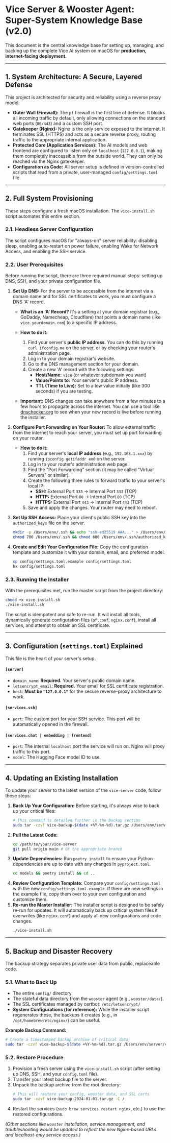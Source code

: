 # Vice Server & Wooster Agent: Super-System Knowledge Base (v2.0)

This document is the central knowledge base for setting up, managing, and backing up the complete Vice AI system on macOS for **production, internet-facing deployment**.

---

## 1. System Architecture: A Secure, Layered Defense

This project is architected for security and reliability using a reverse proxy model.

-   **Outer Wall (Firewall):** The `pf` firewall is the first line of defense. It blocks all incoming traffic by default, only allowing connections on the standard web ports (`80/443`) and a custom SSH port.
-   **Gatekeeper (Nginx):** Nginx is the only service exposed to the internet. It terminates SSL (HTTPS) and acts as a secure reverse proxy, routing traffic to the appropriate internal application.
-   **Protected Core (Application Services):** The AI models and web frontend are configured to listen only on `localhost` (`127.0.0.1`), making them completely inaccessible from the outside world. They can only be reached via the Nginx gatekeeper.
-   **Configuration as Code:** All server setup is defined in version-controlled scripts that read from a private, user-managed `config/settings.toml` file.

---

## 2. Full System Provisioning

These steps configure a fresh macOS installation. The `vice-install.sh` script automates this entire section.

### 2.1. Headless Server Configuration

The script configures macOS for "always-on" server reliability: disabling sleep, enabling auto-restart on power failure, enabling Wake for Network Access, and enabling the SSH service.

### 2.2. User Prerequisites

Before running the script, there are three required manual steps: setting up DNS, SSH, and your private configuration file.

1.  **Set Up DNS:**
    For the server to be accessible from the internet via a domain name and for SSL certificates to work, you must configure a DNS 'A' record.

    -   **What is an 'A' Record?** It's a setting at your domain registrar (e.g., GoDaddy, Namecheap, Cloudflare) that points a domain name (like `vice.yourdomain.com`) to a specific IP address.

    -   **How to do it:**
        1.  Find your server's **public IP address**. You can do this by running `curl ifconfig.me` on the server, or by checking your router's administration page.
        2.  Log in to your domain registrar's website.
        3.  Go to the DNS management section for your domain.
        4.  Create a new 'A' record with the following settings:
            -   **Host/Name:** `vice` (or whatever subdomain you want)
            -   **Value/Points to:** Your server's public IP address.
            -   **TTL (Time to Live):** Set to a low value initially (like 300 seconds) if you are testing.

    -   **Important:** DNS changes can take anywhere from a few minutes to a few hours to propagate across the internet. You can use a tool like [dnschecker.org](https://dnschecker.org/) to see when your new record is live before running the installer.

2.  **Configure Port Forwarding on Your Router:**
    To allow external traffic from the internet to reach your server, you must set up port forwarding on your router.

    -   **How to do it:**
        1.  Find your server's **local IP address** (e.g., `192.168.1.xxx`) by running `ipconfig getifaddr en0` on the server.
        2.  Log in to your router's administration web page.
        3.  Find the "Port Forwarding" section (it may be called "Virtual Servers" or similar).
        4.  Create the following three rules to forward traffic to your server's local IP:
            -   **SSH:** External Port `333` -> Internal Port `333` (TCP)
            -   **HTTP:** External Port `80` -> Internal Port `80` (TCP)
            -   **HTTPS:** External Port `443` -> Internal Port `443` (TCP)
        5.  Save and apply the changes. Your router may need to reboot.

3.  **Set Up SSH Access:**
    Place your client's public SSH key into the `authorized_keys` file on the server.
    ```sh
    mkdir -p /Users/env/.ssh && echo "ssh-ed25519 AAA..." > /Users/env/.ssh/authorized_keys
    chmod 700 /Users/env/.ssh && chmod 600 /Users/env/.ssh/authorized_keys
    ```

4.  **Create and Edit Your Configuration File:**
    Copy the configuration template and customize it with your domain, email, and preferred model.
    ```sh
    cp config/settings.toml.example config/settings.toml
    hx config/settings.toml
    ```

### 2.3. Running the Installer

With the prerequisites met, run the master script from the project directory:
```sh
chmod +x vice-install.sh
./vice-install.sh
```
The script is idempotent and safe to re-run. It will install all tools, dynamically generate configuration files (`pf.conf`, `nginx.conf`), install all services, and attempt to obtain an SSL certificate.

---

## 3. Configuration (`settings.toml`) Explained

This file is the heart of your server's setup.

#### `[server]`
-   `domain_name`: **Required.** Your server's public domain name.
-   `letsencrypt_email`: **Required.** Your email for SSL certificate registration.
-   `host`: **Must be `"127.0.0.1"`** for the secure reverse-proxy architecture to work.

#### `[services.ssh]`
-   `port`: The custom port for your SSH service. This port will be automatically opened in the firewall.

#### `[services.chat | embedding | frontend]`
-   `port`: The internal `localhost` port the service will run on. Nginx will proxy traffic to this port.
-   `model`: The Hugging Face model ID to use.

---

## 4. Updating an Existing Installation

To update your server to the latest version of the `vice-server` code, follow these steps:

1.  **Back Up Your Configuration:** Before starting, it's always wise to back up your critical files:
    ```sh
    # This command is detailed further in the Backup section
    sudo tar -czvf vice-backup-$(date +%Y-%m-%d).tar.gz /Users/env/server/config /etc/letsencrypt
    ```
2.  **Pull the Latest Code:**
    ```sh
    cd /path/to/your/vice-server
    git pull origin main # Or the appropriate branch
    ```
3.  **Update Dependencies:**
    Run `poetry install` to ensure your Python dependencies are up to date with any changes in `pyproject.toml`.
    ```sh
    cd models && poetry install && cd ..
    ```
4.  **Review Configuration Template:**
    Compare your `config/settings.toml` with the new `config/settings.toml.example`. If there are new settings in the example file, copy them over to your own configuration and customize them.
5.  **Re-run the Master Installer:**
    The installer script is designed to be safely re-run for updates. It will automatically back up critical system files it overwrites (like `nginx.conf`) and apply all new configurations and code changes.
    ```sh
    ./vice-install.sh
    ```

---

## 5. Backup and Disaster Recovery

The backup strategy separates private user data from public, replaceable code.

### 5.1. What to Back Up
-   The entire `config/` directory.
-   The stateful data directory from the `wooster` agent (e.g., `wooster/data/`).
-   The SSL certificates managed by certbot: `/etc/letsencrypt/`
-   **System Configurations (for reference):** While the installer script regenerates these, the backups it creates (e.g., in `/opt/homebrew/etc/nginx/`) can be useful.

**Example Backup Command:**
```sh
# Create a timestamped backup archive of critical data
sudo tar -czvf vice-backup-$(date +%Y-%m-%d).tar.gz /Users/env/server/config /Users/env/wooster/data /etc/letsencrypt
```

### 5.2. Restore Procedure
1.  Provision a fresh server using the `vice-install.sh` script (after setting up DNS, SSH, and your `config.toml` file).
2.  Transfer your latest backup file to the server.
3.  Unpack the backup archive from the root directory:
    ```sh
    # This will restore your config, wooster data, and SSL certs
    sudo tar -xzvf vice-backup-2024-01-01.tar.gz -C /
    ```
4.  Restart the services (`sudo brew services restart nginx`, etc.) to use the restored configurations.

*(Other sections like `wooster` installation, service management, and troubleshooting would be updated to reflect the new Nginx-based URLs and localhost-only service access.)*
